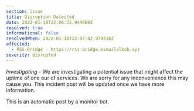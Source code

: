 ```yaml
---
section: issue
title: Disruption Detected
date: 2022-01-10T22:06:35.944980Z
resolved: true
informational: false
resolvedWhen: 2022-01-10T22:07:42.970516Z
affected:
  - RSS-Bridge - https://rss-bridge.esmailelbob.xyz
severity: disrupted
---
```

*Investigating* - We are investigating a potential issue that might affect the uptime of one our of services. We are sorry for any inconvenience this may cause you. This incident post will be updated once we have more information.

This is an automatic post by a monitor bot.
        